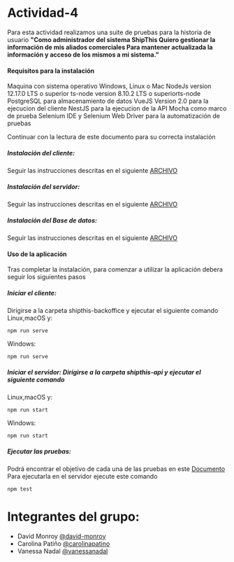 # Actividad-4

Para esta actividad realizamos una suite de pruebas para la historia de usuario **"Como administrador del sistema ShipThis Quiero gestionar la información de mis aliados comerciales Para mantener actualizada la información y acceso de los mismos a mi sistema."**

#### Requisitos para la instalación

Maquina con sistema operativo Windows, Linux o Mac
NodeJs version 12.17.0 LTS o superior
ts-node version 8.10.2 LTS o superiorts-node
PostgreSQL para almacenamiento de datos
VueJS Version 2.0 para la ejecucion del cliente
NestJS para la ejecucion de la API
Mocha como marco de prueba 
Selenium IDE y Selenium Web Driver para la automatización de pruebas

Continuar con la lectura de este documento para su correcta instalación


##### Instalación del cliente: 
Seguir las instrucciones descritas en el siguiente [ARCHIVO](https://github.com/vanessanadal/Actividad-4/blob/Develop/shipthis-backoffice/README.md) 

##### Instalación del servidor: 
Seguir las instrucciones descritas en el siguiente [ARCHIVO](https://github.com/vanessanadal/Actividad-4/blob/Develop/shipthis-api/README.md) 

##### Instalación del Base de datos: 
Seguir las instrucciones descritas en el siguiente [ARCHIVO](https://github.com/vanessanadal/Actividad-4/blob/Develop/shipthis-database/README.md)

#### Uso de la aplicación
Tras completar la instalación, para comenzar a utilizar la aplicación debera seguir los siguientes pasos

##### Iniciar el cliente: 
Dirigirse a la carpeta shipthis-backoffice y ejecutar el siguiente comando
Linux,macOS y:

    npm run serve
Windows:

    npm run serve
    
##### Iniciar el servidor: Dirigirse a la carpeta shipthis-api y ejecutar el siguiente comando
Linux,macOS y:

    npm run start
Windows:

    npm run start

##### Ejecutar las pruebas: 

Podrá encontrar el objetivo de cada una de las pruebas en este [Documento](https://docs.google.com/document/d/1gWTaQOvXXzdAoMbOoyKMODRVaam5w_a4Ouc1HA-bcxE/edit?usp=sharing)
Para ejecutarla en el servidor ejecute este comando

    npm test 

# Integrantes del grupo:

- David Monroy [@david-monroy](https://github.com/david-monroy) 
- Carolina Patiño [@carolinapatino](https://github.com/carolinapatino) 
- Vanessa Nadal [@vanessanadal](https://github.com/vanessanadal) 
